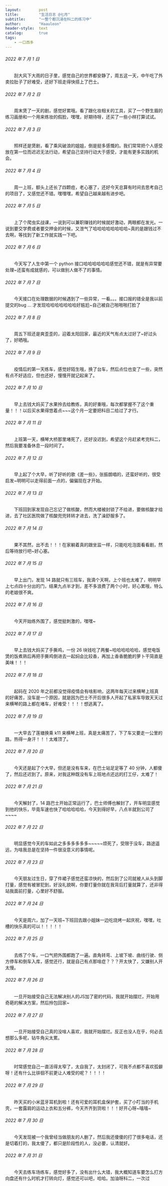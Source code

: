 ```yaml
---
layout:        post
title:         "生活日志 @七月"
subtitle:      "一整个都沉浸在科二的练习中"
author:        "Haauleon"
header-style:  text
catalog:       true
tags:
    - 一口西多
---
```


###### 2022 年 7 月 1 日
&emsp;&emsp;刮大风下大雨的日子里，感觉自己的世界都安静了，周五这一天，中午吃了外卖拉肚子了好难受，还好下班走得快搭上了巴士。

###### 2022 年 7 月 2 日
&emsp;&emsp;周末煲了一天的剧，感觉好累哦。看了跟化妆相关的工具，买了一个野生眉的练习画册和一个用来练妆的假脸，嘿嘿，好期待呀，还买了一些小样打算试试。

###### 2022 年 7 月 3 日
&emsp;&emsp;照样还是煲剧，看了乘风破浪的姐姐，倒是挺多感慨的。我们常常把个人感受放在第一位而迟迟无法行动，希望自己坚持行动大于感受，才能有更多实践的机会。

###### 2022 年 7 月 4 日
&emsp;&emsp;周一上班，额头上还长了四颗痘，老心塞了，还好今天总算有时间去思考自己的项目了，又感觉还不错。嘿嘿嘿，希望自己越来越有进步吧。

###### 2022 年 7 月 5 日
&emsp;&emsp;上了个爬虫实战课，一说到可以兼职赚钱的时候就好激动，两眼都在发光。一说到要交学费或者要交押金的时候，又泄气了哈哈哈哈哈哈哈哈~真的是跟钱过不去啊，等找到了新工作就实践一下吧。

###### 2022 年 7 月 6 日
&emsp;&emsp;今天写了人生中第一个 python 接口哈哈哈哈哈哈感觉还不错，就是有异常要处理~还蛮有成就感的，可以做别人做不了的事情。

###### 2022 年 7 月 7 日
&emsp;&emsp;今天接口在处理数据的时候遇到了一些异常，一看。。。接口报的错全是我以前提交的bug ... 才发现哈哈哈哈哈哈哈好尴尬~自己被自己啪啪啪打脸了

###### 2022 年 7 月 8 日
&emsp;&emsp;周五下班还是爽歪歪的，迎着太阳回家，最近的天气有点太过好了~好过头了，好晒哦。

###### 2022 年 7 月 9 日
&emsp;&emsp;疫情后的第一天练车，感觉好陌生哦，换了台车，然后点位也变了一些，突然有点不好适应，但也还好，慢慢开就记起来了。

###### 2022 年 7 月 10 日
&emsp;&emsp;早上去钱大妈买了水果拎去给教练，真的好重哦，每次都掌握不了这个重量！！！以后买水果得悠着点~~~这个月一定要把科目二给过了才行。

###### 2022 年 7 月 11 日
&emsp;&emsp;上班第一天，横琴大桥那里堵死了，还好没迟到，希望这个月赶紧考完科二，然后我要准备休息一段时间了。

###### 2022 年 7 月 12 日
&emsp;&emsp;早上起了个大早，听了好听的歌《差一些》，张振朗唱的，还蛮好听的，很受启发~明明可以走得前面一点的，偏偏现在才开始。

###### 2022 年 7 月 13 日
&emsp;&emsp;下班回到家发现自己忘记了做核酸，然而大楼被封锁了不给进，要做核酸才给进，去了社区医院做了核酸兜兜转转才进去，洗了澡舒服多了。

###### 2022 年 7 月 14 日
&emsp;&emsp;果不其然，出不去！！！在家躺着真的跟坐监一样，只能吃吃泡面看看剧，然后等待放行吧~好心塞。

###### 2022 年 7 月 15 日
&emsp;&emsp;早上出门，发现 14 路就只有三班车，我滴个天啊，上个班也太难了，明明早上七点四十分出的门，结果九点半才到，差不多浪费了两个小时，好心累哦，特么的老娘很不爽。

###### 2022 年 7 月 16 日
&emsp;&emsp;今天开始练外围了，感觉挺刺激的，嘿嘿~

###### 2022 年 7 月 17 日
&emsp;&emsp;早上去钱大妈买了手撕鸡，一份 26 块钱吃了两餐~哈哈哈哈哈哈，感觉电饭煲的饭煮熟后再把手撕鸡倒进去一起焖会比较香，再加上香香脆脆的萝卜干简直是美味！！！

###### 2022 年 7 月 18 日
&emsp;&emsp;起码在 2020 年之前都没觉得疫情会有啥影响，这两年每天过来横琴上班真的好痛苦，没车是一个原因，就是因为巴士不开后很多人开起了私家车导致天天过来横琴的路上都在堵车，好难受！！！！想逃离了。

###### 2022 年 7 月 19 日
&emsp;&emsp;一大早去了莲塘换乘 k11 来横琴上班，真是太痛苦了，下了车又要走一公里的路，热得一身汗！！！太难顶了。

###### 2022 年 7 月 20 日
&emsp;&emsp;今天还是起了个大早，但还是没有车来，在巴士站足足等了 40 分钟，人都傻了，然后还迟到了。原来，对我这种既没有车上班地点还远的打工仔，太难了！

###### 2022 年 7 月 21 日
&emsp;&emsp;今天解封了，14 路巴士开始正常运行了，巴士师傅也解封了，开车明显感觉到他的快乐，毕竟车速也快了哈哈哈哈哈，今天到得好早，八点半就到公司了~~~~

###### 2022 年 7 月 22 日
&emsp;&emsp;明显感觉今天的车如此之多多多多多多~~~~~烦死了，受限于没车，路途遥远，为啥我总是在坚持一件很没意义的事情呢。

###### 2022 年 7 月 23 日
&emsp;&emsp;今天朋友过生日，穿了件裙子感觉还蛮凉快的，然后到了公司就被人从头到脚打量，感觉有被冒犯到，好没礼貌啊，你要打量你就在我背后打量就算了，还非得站我面前打量，心里好不舒服。

###### 2022 年 7 月 24 日
&emsp;&emsp;今天是周六，加了一天班~下班回去跟小姐妹一边吃烧烤一起庆祝，嘿嘿，吐槽的快乐真的可以！！！！！

###### 2022 年 7 月 25 日
&emsp;&emsp;去练了个车，一口气把外围都跑了一遍。直角转弯、上坡下坡、曲线行驶、侧方停车和倒车入库，感觉还行，就是自己有点那啥症？？？开太快了，又嫌别人开太慢。

###### 2022 年 7 月 26 日
&emsp;&emsp;一旦开始接受自己无法解决别人的JS加了密的代码，我就开始摆烂，开始用奇葩的解决方案，然后拎包回家~

###### 2022 年 7 月 27 日
&emsp;&emsp;一旦开始接受自己真的没啥人喜欢，我就开始摆烂。反正也没人在乎，何必去想那么多呢，钻牛角尖太累。

###### 2022 年 7 月 28 日
&emsp;&emsp;时常感觉自己一直活得太窄了，太自我了，太封闭了，可我不点都不喜欢孤僻呀！还有什么比徘徊不前更让人难受的呢？！！！！

###### 2022 年 7 月 29 日
&emsp;&emsp;昨天买的小米蓝牙耳机到啦！还有可爱的耳机盒保护套，买了小叮当的手机壳，一套露肩的运动上衣和五分裤，今天齐齐到货啦！！！好开心呀~嘻嘻~

###### 2022 年 7 月 30 日
&emsp;&emsp;今天发现被一个我曾经当做朋友的人删了，然后我还傻傻的打了很多电话，还是切着打的，我太傻了，都只是阶段性的人，没必要，认清就好。

###### 2022 年 7 月 31 日
&emsp;&emsp;今天去练车场练车，感觉好多了，没有出什么大错，我大概知道车要怎么打方向盘还有什么时机才打转向灯，感觉还可以吧，哈哈。加油呀科二，一次过